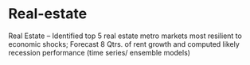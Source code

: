 # Real-estate
Real Estate – Identified top 5 real estate metro markets most resilient to economic shocks; Forecast 8 Qtrs. of rent growth and computed likely recession performance (time series/ ensemble models)
